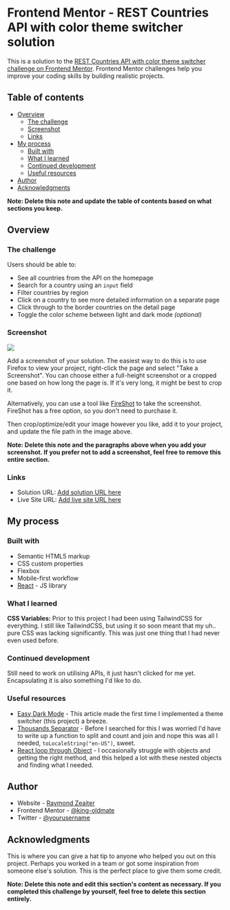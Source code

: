 # Frontend Mentor - REST Countries API with color theme switcher solution

This is a solution to the [REST Countries API with color theme switcher challenge on Frontend Mentor](https://www.frontendmentor.io/challenges/rest-countries-api-with-color-theme-switcher-5cacc469fec04111f7b848ca). Frontend Mentor challenges help you improve your coding skills by building realistic projects.

## Table of contents

- [Overview](#overview)
  - [The challenge](#the-challenge)
  - [Screenshot](#screenshot)
  - [Links](#links)
- [My process](#my-process)
  - [Built with](#built-with)
  - [What I learned](#what-i-learned)
  - [Continued development](#continued-development)
  - [Useful resources](#useful-resources)
- [Author](#author)
- [Acknowledgments](#acknowledgments)

**Note: Delete this note and update the table of contents based on what sections you keep.**

## Overview

### The challenge

Users should be able to:

- See all countries from the API on the homepage
- Search for a country using an `input` field
- Filter countries by region
- Click on a country to see more detailed information on a separate page
- Click through to the border countries on the detail page
- Toggle the color scheme between light and dark mode _(optional)_

### Screenshot

![](./screenshot.jpg)

Add a screenshot of your solution. The easiest way to do this is to use Firefox to view your project, right-click the page and select "Take a Screenshot". You can choose either a full-height screenshot or a cropped one based on how long the page is. If it's very long, it might be best to crop it.

Alternatively, you can use a tool like [FireShot](https://getfireshot.com/) to take the screenshot. FireShot has a free option, so you don't need to purchase it.

Then crop/optimize/edit your image however you like, add it to your project, and update the file path in the image above.

**Note: Delete this note and the paragraphs above when you add your screenshot. If you prefer not to add a screenshot, feel free to remove this entire section.**

### Links

- Solution URL: [Add solution URL here](https://your-solution-url.com)
- Live Site URL: [Add live site URL here](https://your-live-site-url.com)

## My process

### Built with

- Semantic HTML5 markup
- CSS custom properties
- Flexbox
- Mobile-first workflow
- [React](https://reactjs.org/) - JS library

### What I learned

**CSS Variables:** Prior to this project I had been using TailwindCSS for everything. I still like TailwindCSS, but using it so soon meant that my uh.. pure CSS was lacking significantly. This was just one thing that I had never even used before.

### Continued development

Still need to work on utilising APIs, it just hasn't clicked for me yet. Encapsulating it is also something I'd like to do.

### Useful resources

- [Easy Dark Mode](https://css-tricks.com/easy-dark-mode-and-multiple-color-themes-in-react/) - This article made the first time I implemented a theme switcher (this project) a breeze.
- [Thousands Separator](https://code-boxx.com/add-comma-to-numbers-javascript/) - Before I searched for this I was worried I'd have to write up a function to split and count and join and nope this was all I needed, `toLocaleString("en-US")`, sweet.
- [React loop through Object](https://bobbyhadz.com/blog/react-loop-through-object) - I occasionally struggle with objects and getting the right method, and this helped a lot with these nested objects and finding what I needed.

## Author

- Website - [Raymond Zeaiter](https://www.raymond-zeaiter.au)
- Frontend Mentor - [@king-oldmate](https://www.frontendmentor.io/profile/king-oldmate)
- Twitter - [@yourusername](https://www.twitter.com/yourusername)

## Acknowledgments

This is where you can give a hat tip to anyone who helped you out on this project. Perhaps you worked in a team or got some inspiration from someone else's solution. This is the perfect place to give them some credit.

**Note: Delete this note and edit this section's content as necessary. If you completed this challenge by yourself, feel free to delete this section entirely.**
